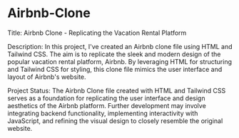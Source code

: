 # Airbnb-Clone


Title: Airbnb Clone - Replicating the Vacation Rental Platform

Description:
In this project, I've created an Airbnb clone file using HTML and Tailwind CSS. The aim is to replicate the sleek and modern design of the popular vacation rental platform, Airbnb. By leveraging HTML for structuring and Tailwind CSS for styling, this clone file mimics the user interface and layout of Airbnb's website.


Project Status:
The Airbnb Clone file created with HTML and Tailwind CSS serves as a foundation for replicating the user interface and design aesthetics of the Airbnb platform. Further development may involve integrating backend functionality, implementing interactivity with JavaScript, and refining the visual design to closely resemble the original website.
